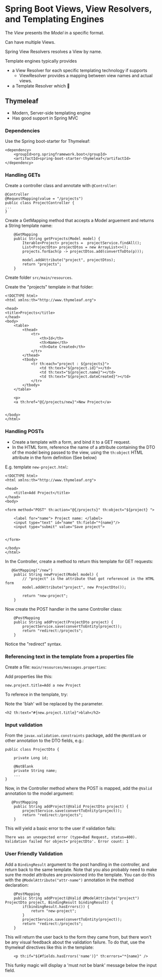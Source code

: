 # Spring Boot Views, View Resolvers, and Templating Engines

The *View* presents the *Model* in a specific format.

Can have multiple Views.

Spring View Resolvers resolves a View by name.

Template engines typically provides 
* a View Resolver for each specific templating technology if supports
    * ViewResolver provides a mapping between view names and actual views.
* a Template Resolver which  :shrug:




## Thymeleaf

* Modern, Server-side templating engine
* Has good support in Spring MVC

### Dependencies

Use the Spring boot-starter for Thymeleaf:

```
<dependency>
    <groupId>org.springframework.boot</groupId>
    <artifactId>spring-boot-starter-thymeleaf</artifactId>
</dependency>

```

### Handling GETs

Create a controller class and annotate with `@Controller`:

```
@Controller
@RequestMapping(value = "/projects")
public class ProjectController {
...
}
```

Create a GetMapping method that accepts a Model arguement and returns a String template name:

```
    @GetMapping
    public String getProjects(Model model) {
        Iterable<Project> projects =  projectService.findAll();
        List<ProjectDto> projectDtos = new ArrayList<>();
        projects.forEach(p -> projectDtos.add(convertToDto(p)));

        model.addAttribute("project", projectDtos);
        return "projects";
    }
```

Create folder `src/main/resources`.

Create the "projects" template in that folder:

```
<!DOCTYPE html>
<html xmlns:th="http://www.thymeleaf.org">

<head>
<title>Projects</title>
</head>
<body>
	<table>
		<thead>
			<tr>
				<th>Id</th>
				<th>Name</th>
				<th>Date Created</th>
			</tr>
		</thead>
		<tbody>
			<tr th:each="project : ${projects}">
				<td th:text="${project.id}"></td>
				<td th:text="${project.name}"></td>
				<td th:text="${project.dateCreated}"></td>
			</tr>
		</tbody>
	</table>

    <p>
	<a th:href="@{/projects/new}">New Project</a>


</body>
</html>
```

### Handling POSTs

* Create a template with a form, and bind it to a GET request.
* In the HTML form, reference the name of a attribute containing the DTO of the model being passed to the 
view, using the `th:object` HTML attribute in the form definition (See below)

E.g. template `new-project.html`:

```
<!DOCTYPE html>
<html xmlns:th="http://www.thymeleaf.org">

<head>
    <title>Add Project</title>
</head>
<body>

<form method="POST" th:action="@{/projects}" th:object="${project} ">

    <label for="name"> Project name: </label>
    <input type="text" id="name" th:field="*{name}"/>
    <input type="submit" value="Save project">


</form>

</body>
</html>
```

In the Controller, create a method to return this template for GET requests:

```
   @GetMapping("/new")
    public String newProject(Model model) {
        // "project" is the attribute that got referenced in the HTML form
        model.addAttribute("project", new ProjectDto());

        return "new-project";
    }

```


Now create the POST handler in the same Controller class:

```
    @PostMapping
    public String addProject(ProjectDto project) {
        projectService.save(convertToEntity(project));
        return "redirect:/projects";
    }
```

Notice the "redirect" syntax.

### Referencing text in the template from a properties file

Create a file: `main/resources/messages.properties`:

Add properties like this:

```
new.project.title=Add a new Project
```

To referece in the template, try:

Note the 'blah' will be replaced by the parameter.
```
<h2 th:text="#{new.project.title}">blah</h2>

```
### Input validation

From the `javax.validation.constraints` package, add the 
`@NotBlank` or other annotation to the DTO fields, e.g.:

```
public class ProjectDto {

    private Long id;

    @NotBlank
    private String name;
    ...
}
```

Now, in the Controller method where the POST is mapped, add the `@Valid` annotation to the model argument:

```
   @PostMapping
    public String addProject(@Valid ProjectDto project) {
        projectService.save(convertToEntity(project));
        return "redirect:/projects";
    }
```

This will yield a basic error to the user if validation fails:


```
There was an unexpected error (type=Bad Request, status=400).
Validation failed for object='projectDto'. Error count: 1
```


### User Friendly Validation


Add a `BindingResult` argument to the post handling in the controller, and return
back to the same template. Note that you also probably need to make sure the model attributes
are provisioned into the template. You can do this with the `@ModelAttribute("attr-name")` annotation in the method declaration:

```
    @PostMapping
    public String addProject(@Valid @ModelAttribute("project") ProjectDto project, BindingResult bindingResult) {
        if(bindingResult.hasErrors()) {
            return "new-project";
        }
        projectService.save(convertToEntity(project));
        return "redirect:/projects";
    }
```

This will return the user back to the form they came from, but there won't be any visual feedback about the validation failure. To do that, use the thymeleaf directives like this in the template:


```
    <p th:if="${#fields.hasErrors('name')}" th:errors="*{name}" />
```

This funky magic will display a 'must not be blank' message below the input field.

